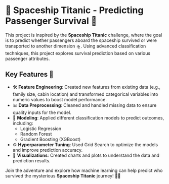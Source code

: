 # 🚀 Spaceship Titanic - Predicting Passenger Survival 🌌

This project is inspired by the **Spaceship Titanic** challenge, where the goal is to predict whether passengers aboard the spaceship survived or were transported to another dimension 🛸. Using advanced classification techniques, this project explores survival prediction based on various passenger attributes.

## Key Features 🌟
- 🛠️ **Feature Engineering**: Created new features from existing data (e.g., family size, cabin location) and transformed categorical variables into numeric values to boost model performance.
- 📊 **Data Preprocessing**: Cleaned and handled missing data to ensure quality inputs for the model.
- 🤖 **Modeling**: Applied different classification models to predict outcomes, including:
  - Logistic Regression
  - Random Forest
  - Gradient Boosting (XGBoost)
- ⚙️ **Hyperparameter Tuning**: Used Grid Search to optimize the models and improve prediction accuracy.
- 🎨 **Visualizations**: Created charts and plots to understand the data and prediction results.

Join the adventure and explore how machine learning can help predict who survived the mysterious **Spaceship Titanic** journey! 🚀🌠
